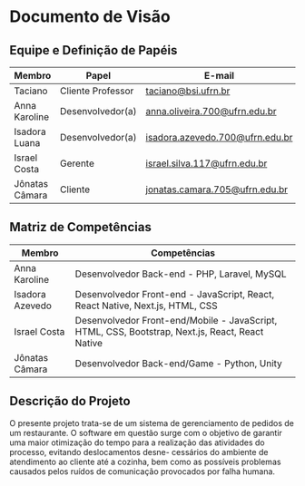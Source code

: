 # Documento de Visão

## Equipe e Definição de Papéis

| Membro         | Papel             | E-mail                          |
| -------------- | ----------------- | ------------------------------- |
| Taciano        | Cliente Professor | taciano@bsi.ufrn.br             |
| Anna Karoline  | Desenvolvedor(a)  | anna.oliveira.700@ufrn.edu.br   |
| Isadora Luana  | Desenvolvedor(a)  | isadora.azevedo.700@ufrn.edu.br |
| Israel Costa   | Gerente           | israel.silva.117@ufrn.edu.br    |
| Jônatas Câmara | Cliente           | jonatas.camara.705@ufrn.edu.br  |

## Matriz de Competências

| Membro          | Competências                                                                                    |
| --------------- | ----------------------------------------------------------------------------------------------- |
| Anna Karoline   | Desenvolvedor Back-end - PHP, Laravel, MySQL                                                    |
| Isadora Azevedo | Desenvolvedor Front-end - JavaScript, React, React Native, Next.js, HTML, CSS                   |
| Israel Costa    | Desenvolvedor Front-end/Mobile - JavaScript, HTML, CSS, Bootstrap, Next.js, React, React Native |
| Jônatas Câmara  | Desenvolvedor Back-end/Game - Python, Unity                                                     |

## Descrição do Projeto

O presente projeto trata-se de um sistema de gerenciamento de pedidos de um restaurante. O software em questão surge com o objetivo de garantir uma maior otimização
do tempo para a realização das atividades do processo, evitando deslocamentos desne-
cessários do ambiente de atendimento ao cliente até a cozinha, bem como as possíveis
problemas causados pelos ruídos de comunicação provocados por falha humana.
